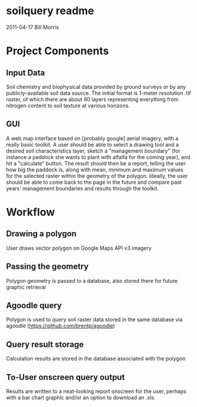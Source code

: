 # soilquery readme
2011-04-17
Bill Morris

# Project Components
## Input Data
Soil chemistry and biophysical data provided by ground surveys or by any publicly-available soil data source. The initial format is 1-meter resolution .tif raster, of which there are about 80 layers representing everything from nitrogen content to soil texture at various horizons.
## GUI
A web map interface based on [probably google] aerial imagery, with a really basic toolkit. A user should be able to select a drawing tool and a desired soil characteristics layer, sketch a "management boundary" (for instance a paddock she wants to plant with alfalfa for the coming year), and hit a "calculate" button. The result should then be a report, telling the user how big the paddock is, along with mean, minimum and maximum values for the selected raster within the geometry of the polygon. Ideally, the user should be able to come back to the page in the future and compare past years' management boundaries and results through the toolkit.

# Workflow
## Drawing a polygon
User draws vector polygon on Google Maps API v3 imagery
## Passing the geometry
Polygon geometry is passed to a database, also stored there for future graphic retrieval
## Agoodle query
Polygon is used to query soil raster data stored in the same database via agoodle (https://github.com/brentp/agoodle)
## Query result storage
Calculation results are stored in the database associated with the polygon
## To-User onscreen query output
Results are written to a neat-looking report onscreen for the user, perhaps with a bar chart graphic and/or an option to download an .xls.